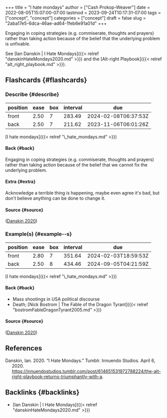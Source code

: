 +++
title = "I hate mondays"
author = ["Cash Prokop-Weaver"]
date = 2022-08-05T15:07:00-07:00
lastmod = 2023-09-24T10:17:31-07:00
tags = ["concept", "concept"]
categories = ["concept"]
draft = false
slug = "2aba17e5-6dca-46ae-ad64-1feb6e91a01d"
+++

Engaging in coping strategies (e.g. commiserate, thoughts and prayers) rather than taking action because of the belief that the underlying problem is unfixable.

See [Ian Danskin | I Hate Mondays]({{< relref "danskinHateMondays2020.md" >}}) and the [Alt-right Playbook]({{< relref "alt_right_playbook.md" >}}).


## Flashcards {#flashcards}


### Describe {#describe}

| position | ease | box | interval | due                  |
|----------|------|-----|----------|----------------------|
| front    | 2.50 | 7   | 283.49   | 2024-02-08T06:37:53Z |
| back     | 2.50 | 7   | 211.62   | 2023-11-06T06:01:26Z |

[I hate mondays]({{< relref "i_hate_mondays.md" >}})


#### Back {#back}

Engaging in coping strategies (e.g. commiserate, thoughts and prayers) rather than taking action because of the belief that we cannot fix the underlying problem.


#### Extra {#extra}

Acknowledge a terrible thing is happening, maybe even agree it's bad, but don't believe anything can be done to change it.


#### Source {#source}

(<a href="#citeproc_bib_item_1">Danskin 2020</a>)


### Example(s) {#example--s}

| position | ease | box | interval | due                  |
|----------|------|-----|----------|----------------------|
| front    | 2.80 | 7   | 351.64   | 2024-02-03T18:59:53Z |
| back     | 2.50 | 8   | 434.46   | 2024-09-05T04:21:59Z |

[I hate mondays]({{< relref "i_hate_mondays.md" >}})


#### Back {#back}

-   Mass shootings in USA political discourse
-   Death; [Nick Bostrom | The Fable of the Dragon Tyrant]({{< relref "bostromFableDragonTyrant2005.md" >}})


#### Source {#source}

(<a href="#citeproc_bib_item_1">Danskin 2020</a>)

## References

<style>.csl-entry{text-indent: -1.5em; margin-left: 1.5em;}</style><div class="csl-bib-body">
  <div class="csl-entry"><a id="citeproc_bib_item_1"></a>Danskin, Ian. 2020. “I Hate Mondays.” Tumblr. Innuendo Studios. April 6, 2020. <a href="https://innuendostudios.tumblr.com/post/614651531972788224/the-alt-right-playbook-returns-triumphantly-with-a">https://innuendostudios.tumblr.com/post/614651531972788224/the-alt-right-playbook-returns-triumphantly-with-a</a>.</div>
</div>


## Backlinks {#backlinks}

-   [Ian Danskin | I Hate Mondays]({{< relref "danskinHateMondays2020.md" >}})
